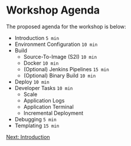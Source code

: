 Workshop Agenda
===============

The proposed agenda for the workshop is below:

* Introduction `5 min`
* Environment Configuration `10 min`
* Build
    * Source-To-Image (S2I) `10 min`
    * Docker `10 min`
    * (Optional) Jenkins Pipelines `15 min`
    * (Optional) Binary Build `10 min`
* Deploy `10 min`
* Developer Tasks `10 min`
    * Scale
    * Application Logs
    * Application Terminal
    * Incremental Deployment
* Debugging `5 min`
* Templating `15 min`


[Next: Introduction](https://github.com/rimolive/openshift-development-workshop/blob/master/workshop/introduction.md)